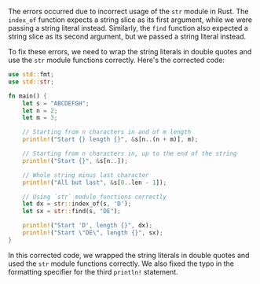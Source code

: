 The errors occurred due to incorrect usage of the `str` module in Rust. The `index_of` function expects a string slice as its first argument, while we were passing a string literal instead. Similarly, the `find` function also expected a string slice as its second argument, but we passed a string literal instead.

To fix these errors, we need to wrap the string literals in double quotes and use the `str` module functions correctly. Here's the corrected code:
```rs
use std::fmt;
use std::str;

fn main() {
    let s = "ABCDEFGH";
    let n = 2;
    let m = 3;

    // Starting from n characters in and of m length
    println!("Start {} length {}", &s[n..(n + m)], m);

    // Starting from n characters in, up to the end of the string
    println!("Start {}", &s[n..]);

    // Whole string minus last character
    println!("All but last", &s[0..len - 1]);

    // Using `str` module functions correctly
    let dx = str::index_of(s, 'D');
    let sx = str::find(s, "DE");

    println!("Start 'D', length {}", dx);
    println!("Start \"DE\", length {}", sx);
}
```
In this corrected code, we wrapped the string literals in double quotes and used the `str` module functions correctly. We also fixed the typo in the formatting specifier for the third `println!` statement.
